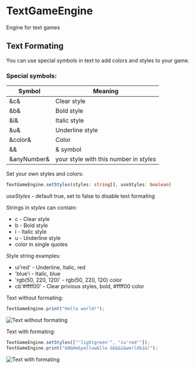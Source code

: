 # TextGameEngine
Engine for text games

## Text Formating
You can use special symbols in text to add colors and styles to your game.

### Special symbols:
Symbol      | Meaning
------------|------------
&c&         | Clear style
&b&         | Bold style
&i&         | Italic style
&u&         | Underline style
&color&     | Color
&&          | & symbol
&anyNumber& | your style with this number in _styles_

Set your own styles and colors:
```ts
TextGameEngine.setStyles(styles: string[], useStyles: boolean)
```
_useStyles_ - default true, set to false to disable text formating

Strings in _styles_ can contain:
* c - Clear style
* b - Bold style
* i - Italic style
* u - Underline style
* color in single quotes

Style string examples:
* ui'red' - Underline, Italic, red
* 'blue'i - Italic, blue
* 'rgb(50, 220, 120)' - rgb(50, 220, 120) color
* cb'#ffff00' - Clear privious styles, bold, #ffff00 color

Text without formating:
```ts
TextGameEngine.print("Hello world!");
```
![Text without formating](url)

Text with formating:
```ts
TextGameEngine.setStyles(["'lightgreen'", "cu'red'"]);
TextGameEngine.print("&0&He&yellow&llo &b&&i&world&1&!");
```

![Text with formating](url)
